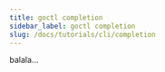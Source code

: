 ```yaml
---
title: goctl completion
sidebar_label: goctl completion
slug: /docs/tutorials/cli/completion
---
```

balala...